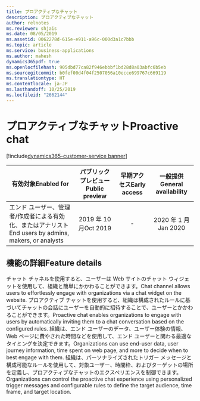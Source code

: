 ```yaml
---
title: プロアクティブなチャット
description: プロアクティブなチャット
author: relnotes
ms.reviewer: shjais
ms.date: 08/05/2019
ms.assetid: 0062278d-615e-e911-a96c-000d3a1c7bbb
ms.topic: article
ms.service: business-applications
ms.author: mahesh
dynamics365pdf: true
ms.openlocfilehash: 905dbd77ca82f946ebbbf1bd28d8a03abfc6b5eb
ms.sourcegitcommit: b0fef00d4f04f2507056a10ecce699767c669119
ms.translationtype: HT
ms.contentlocale: ja-JP
ms.lasthandoff: 10/25/2019
ms.locfileid: "2662144"
---
```

# <a name="proactive-chat"></a><span data-ttu-id="1ac4b-103">プロアクティブなチャット</span><span class="sxs-lookup"><span data-stu-id="1ac4b-103">Proactive chat</span></span>
[!include[dynamics365-customer-service banner](../includes/dynamics365-customer-service.md)]

| <span data-ttu-id="1ac4b-104">有効対象</span><span class="sxs-lookup"><span data-stu-id="1ac4b-104">Enabled for</span></span>    |  <span data-ttu-id="1ac4b-105">パブリック プレビュー</span><span class="sxs-lookup"><span data-stu-id="1ac4b-105">Public preview</span></span> | <span data-ttu-id="1ac4b-106">早期アクセス</span><span class="sxs-lookup"><span data-stu-id="1ac4b-106">Early access</span></span> | <span data-ttu-id="1ac4b-107">一般提供</span><span class="sxs-lookup"><span data-stu-id="1ac4b-107">General availability</span></span> | 
| ---------- | :----------: |:----------: |:----------: |
|<span data-ttu-id="1ac4b-108">エンド ユーザー、管理者/作成者による有効化、またはアナリスト</span><span class="sxs-lookup"><span data-stu-id="1ac4b-108">End users by admins, makers, or analysts</span></span>|<span data-ttu-id="1ac4b-109">2019 年 10 月</span><span class="sxs-lookup"><span data-stu-id="1ac4b-109">Oct 2019</span></span>|-| <span data-ttu-id="1ac4b-110">2020 年 1 月</span><span class="sxs-lookup"><span data-stu-id="1ac4b-110">Jan 2020</span></span>|






## <a name="feature-details"></a><span data-ttu-id="1ac4b-111">機能の詳細</span><span class="sxs-lookup"><span data-stu-id="1ac4b-111">Feature details</span></span>
<!--feature detail start -->
<span data-ttu-id="1ac4b-112">チャット チャネルを使用すると、ユーザーは Web サイトのチャット ウィジェットを使用して、組織と簡単にかかわることができます。</span><span class="sxs-lookup"><span data-stu-id="1ac4b-112">Chat channel allows users to effortlessly engage with organizations via a chat widget on the website.</span></span> <span data-ttu-id="1ac4b-113">プロアクティブ チャットを使用すると、組織は構成されたルールに基づいてチャットの会話にユーザーを自動的に招待することで、ユーザーとかかわることができます。</span><span class="sxs-lookup"><span data-stu-id="1ac4b-113">Proactive chat enables organizations to engage with users by automatically inviting them to a chat conversation based on the configured rules.</span></span> <span data-ttu-id="1ac4b-114">組織は、エンド ユーザーのデータ、ユーザー体験の情報、Web ページに費やされた時間などを使用して、エンド ユーザーと関わる最適なタイミングを決定できます。</span><span class="sxs-lookup"><span data-stu-id="1ac4b-114">Organizations can use end-user data, user journey information, time spent on web page, and more to decide when to best engage with them.</span></span> <span data-ttu-id="1ac4b-115">組織は、パーソナライズされたトリガー メッセージと構成可能なルールを使用して、対象ユーザー、時間枠、およびターゲットの場所を定義し、プロアクティブなチャットのエクスペリエンスを制御できます。</span><span class="sxs-lookup"><span data-stu-id="1ac4b-115">Organizations can control the proactive chat experience using personalized trigger messages and configurable rules to define the target audience, time frame, and target location.</span></span>
<!--feature detail end -->









